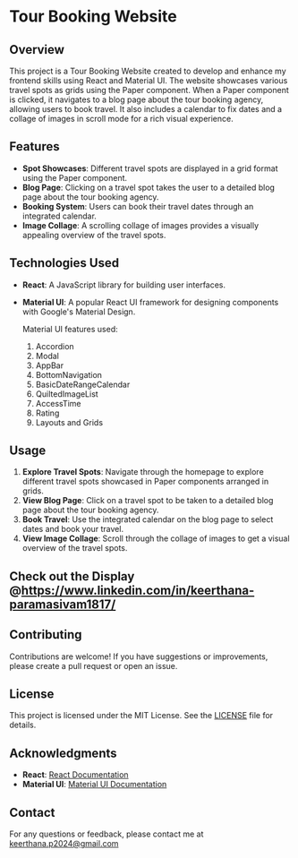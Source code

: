 # Tour Booking Website

## Overview

This project is a Tour Booking Website created to develop and enhance my frontend skills using React and Material UI. The website showcases various travel spots as grids using the Paper component. When a Paper component is clicked, it navigates to a blog page about the tour booking agency, allowing users to book travel. It also includes a calendar to fix dates and a collage of images in scroll mode for a rich visual experience.

## Features

- **Spot Showcases**: Different travel spots are displayed in a grid format using the Paper component.
- **Blog Page**: Clicking on a travel spot takes the user to a detailed blog page about the tour booking agency.
- **Booking System**: Users can book their travel dates through an integrated calendar.
- **Image Collage**: A scrolling collage of images provides a visually appealing overview of the travel spots.

## Technologies Used

- **React**: A JavaScript library for building user interfaces.
- **Material UI**: A popular React UI framework for designing components with Google's Material Design.

  Material UI features used:

  1. Accordion
  2. Modal
  3. AppBar
  4. BottomNavigation
  5. BasicDateRangeCalendar
  6. QuiltedImageList
  7. AccessTime
  8. Rating
  9. Layouts and Grids
  

## Usage

1. **Explore Travel Spots**: Navigate through the homepage to explore different travel spots showcased in Paper components arranged in grids.
2. **View Blog Page**: Click on a travel spot to be taken to a detailed blog page about the tour booking agency.
3. **Book Travel**: Use the integrated calendar on the blog page to select dates and book your travel.
4. **View Image Collage**: Scroll through the collage of images to get a visual overview of the travel spots.

## Check out the Display @https://www.linkedin.com/in/keerthana-paramasivam1817/

## Contributing

Contributions are welcome! If you have suggestions or improvements, please create a pull request or open an issue.

## License

This project is licensed under the MIT License. See the [LICENSE](LICENSE) file for details.

## Acknowledgments

- **React**: [React Documentation](https://reactjs.org/docs/getting-started.html)
- **Material UI**: [Material UI Documentation](https://mui.com/getting-started/usage/)

## Contact

For any questions or feedback, please contact me at keerthana.p2024@gmail.com


